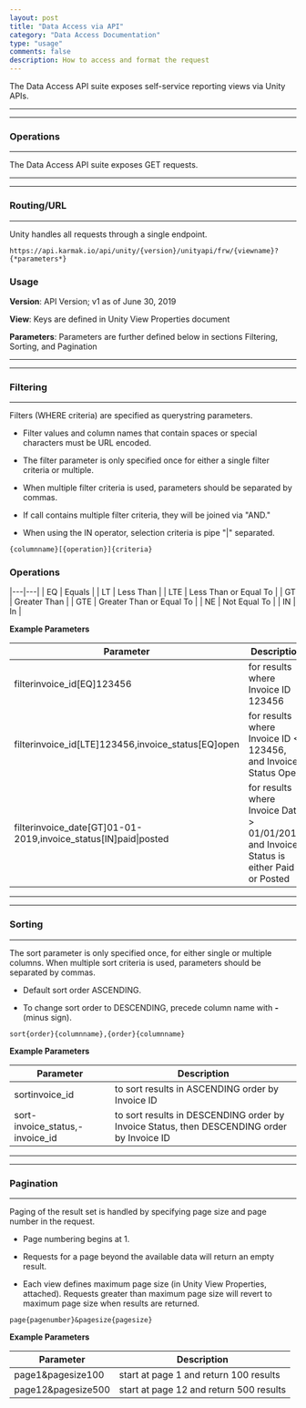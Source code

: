 ```yaml
---
layout: post
title: "Data Access via API"
category: "Data Access Documentation"
type: "usage" comments: falsedescription: How to access and format the request
---
```



The Data Access API suite exposes self-service reporting views via Unity APIs. 

---
---
### Operations
---

The Data Access API suite exposes GET requests.

---
---
### Routing/URL
---

Unity handles all requests through a single endpoint.

```
https://api.karmak.io/api/unity/{version}/unityapi/frw/{viewname}?{*parameters*}
```
### Usage 
**Version**: API Version; v1 as of June 30, 2019

**View**: Keys are defined in Unity View Properties document

**Parameters**: Parameters are further defined below in sections Filtering, Sorting, and Pagination

---
---
### Filtering
---

Filters (WHERE criteria) are specified as querystring parameters.

-   Filter values and column names that contain spaces or special characters
    must be URL encoded.

-   The filter parameter is only specified once for either a single filter
    criteria or multiple.

-   When multiple filter criteria is used, parameters should be separated by
    commas.

-   If call contains multiple filter criteria, they will be joined via "AND."

-   When using the IN operator, selection criteria is pipe "\|" separated.

```
{columnname}[{operation}]{criteria}
```

### Operations

|---|---|
| EQ  | Equals                   |
| LT  | Less Than                |
| LTE | Less Than or Equal To    |
| GT  | Greater Than             |
| GTE | Greater Than or Equal To |
| NE  | Not Equal To             |
| IN  | In                       |

**Example Parameters**

| Parameter | Description |
|---|---|
|filterinvoice_id[EQ]123456 | for results where Invoice ID  123456 |
|filterinvoice_id[LTE]123456,invoice_status[EQ]open | for results where Invoice ID \< 123456, and Invoice Status  Open|
|filterinvoice_date[GT]01-01-2019,invoice_status[IN]paid\|posted |for results where Invoice Date \> 01/01/2019, and Invoice Status is either Paid or Posted|

---
---
### Sorting
---

The sort parameter is only specified once, for either single or multiple
columns.  When multiple sort criteria is used, parameters should be separated by
commas.

-   Default sort order  ASCENDING. 

-   To change sort order to DESCENDING, precede column name with **-** (minus
    sign).

```
sort{order}{columnname},{order}{columnname}
```

**Example Parameters**

| Parameter | Description |
|---|---|
|sortinvoice_id |to sort results in ASCENDING order by Invoice ID|
|sort-invoice_status,-invoice_id | to sort results in DESCENDING order by Invoice Status, then DESCENDING order by Invoice ID|

---
---
### Pagination
---

Paging of the result set is handled by specifying page size and page number in
the request.

-   Page numbering begins at 1.

-   Requests for a page beyond the available data will return an empty result.

-   Each view defines maximum page size (in Unity View Properties, attached). 
    Requests greater than maximum page size will revert to maximum page size
    when results are returned.

```
page{pagenumber}&pagesize{pagesize}
```

**Example Parameters**

| Parameter | Description |
|---|---|
|page1&pagesize100 | start at page 1 and return 100 results |
|page12&pagesize500| start at page 12 and return 500 results |
